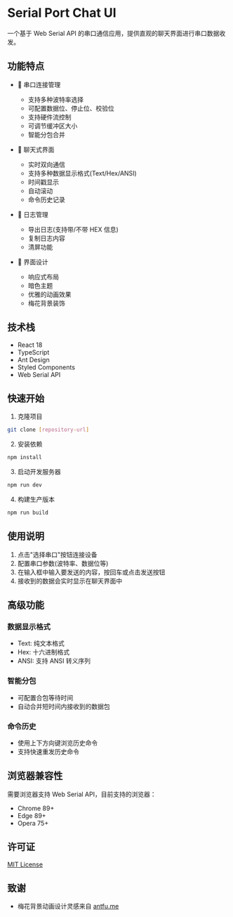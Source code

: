 # Serial Port Chat UI

一个基于 Web Serial API 的串口通信应用，提供直观的聊天界面进行串口数据收发。

## 功能特点

- 🔌 串口连接管理
  - 支持多种波特率选择
  - 可配置数据位、停止位、校验位
  - 支持硬件流控制
  - 可调节缓冲区大小
  - 智能分包合并

- 💬 聊天式界面
  - 实时双向通信
  - 支持多种数据显示格式(Text/Hex/ANSI)
  - 时间戳显示
  - 自动滚动
  - 命令历史记录

- 📝 日志管理
  - 导出日志(支持带/不带 HEX 信息)
  - 复制日志内容
  - 清屏功能

- 🎨 界面设计
  - 响应式布局
  - 暗色主题
  - 优雅的动画效果
  - 梅花背景装饰

## 技术栈

- React 18
- TypeScript
- Ant Design
- Styled Components
- Web Serial API

## 快速开始

1. 克隆项目
```bash
git clone [repository-url]
```

2. 安装依赖
```bash
npm install
```

3. 启动开发服务器
```bash
npm run dev
```

4. 构建生产版本
```bash
npm run build
```

## 使用说明

1. 点击"选择串口"按钮连接设备
2. 配置串口参数(波特率、数据位等)
3. 在输入框中输入要发送的内容，按回车或点击发送按钮
4. 接收到的数据会实时显示在聊天界面中

## 高级功能

### 数据显示格式
- Text: 纯文本格式
- Hex: 十六进制格式
- ANSI: 支持 ANSI 转义序列

### 智能分包
- 可配置合包等待时间
- 自动合并短时间内接收到的数据包

### 命令历史
- 使用上下方向键浏览历史命令
- 支持快速重发历史命令

## 浏览器兼容性

需要浏览器支持 Web Serial API，目前支持的浏览器：
- Chrome 89+
- Edge 89+
- Opera 75+

## 许可证

[MIT License](LICENSE)

## 致谢

- 梅花背景动画设计灵感来自 [antfu.me](https://github.com/antfu/antfu.me)
